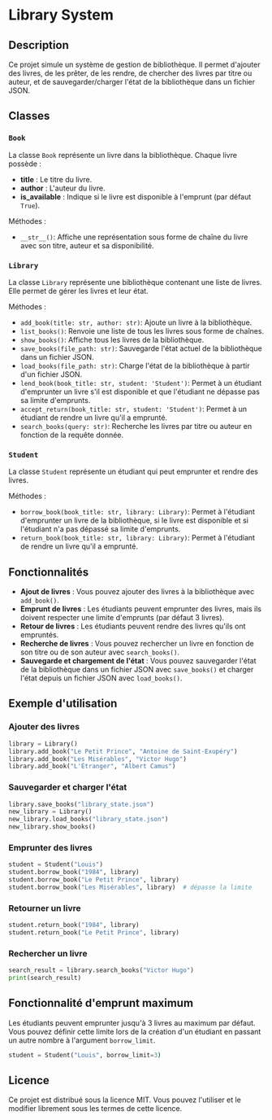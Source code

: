 
# Library System

## Description
Ce projet simule un système de gestion de bibliothèque. Il permet d'ajouter des livres, de les prêter, de les rendre, de chercher des livres par titre ou auteur, et de sauvegarder/charger l'état de la bibliothèque dans un fichier JSON.

## Classes

### `Book`
La classe `Book` représente un livre dans la bibliothèque. Chaque livre possède :
- **title** : Le titre du livre.
- **author** : L'auteur du livre.
- **is_available** : Indique si le livre est disponible à l'emprunt (par défaut `True`).

Méthodes :
- `__str__()`: Affiche une représentation sous forme de chaîne du livre avec son titre, auteur et sa disponibilité.

### `Library`
La classe `Library` représente une bibliothèque contenant une liste de livres. Elle permet de gérer les livres et leur état.

Méthodes :
- `add_book(title: str, author: str)`: Ajoute un livre à la bibliothèque.
- `list_books()`: Renvoie une liste de tous les livres sous forme de chaînes.
- `show_books()`: Affiche tous les livres de la bibliothèque.
- `save_books(file_path: str)`: Sauvegarde l'état actuel de la bibliothèque dans un fichier JSON.
- `load_books(file_path: str)`: Charge l'état de la bibliothèque à partir d'un fichier JSON.
- `lend_book(book_title: str, student: 'Student')`: Permet à un étudiant d'emprunter un livre s'il est disponible et que l'étudiant ne dépasse pas sa limite d'emprunts.
- `accept_return(book_title: str, student: 'Student')`: Permet à un étudiant de rendre un livre qu'il a emprunté.
- `search_books(query: str)`: Recherche les livres par titre ou auteur en fonction de la requête donnée.

### `Student`
La classe `Student` représente un étudiant qui peut emprunter et rendre des livres.

Méthodes :
- `borrow_book(book_title: str, library: Library)`: Permet à l'étudiant d'emprunter un livre de la bibliothèque, si le livre est disponible et si l'étudiant n'a pas dépassé sa limite d'emprunts.
- `return_book(book_title: str, library: Library)`: Permet à l'étudiant de rendre un livre qu'il a emprunté.

## Fonctionnalités

- **Ajout de livres** : Vous pouvez ajouter des livres à la bibliothèque avec `add_book()`.
- **Emprunt de livres** : Les étudiants peuvent emprunter des livres, mais ils doivent respecter une limite d'emprunts (par défaut 3 livres).
- **Retour de livres** : Les étudiants peuvent rendre des livres qu'ils ont empruntés.
- **Recherche de livres** : Vous pouvez rechercher un livre en fonction de son titre ou de son auteur avec `search_books()`.
- **Sauvegarde et chargement de l'état** : Vous pouvez sauvegarder l'état de la bibliothèque dans un fichier JSON avec `save_books()` et charger l'état depuis un fichier JSON avec `load_books()`.
  
## Exemple d'utilisation

### Ajouter des livres
```python
library = Library()
library.add_book("Le Petit Prince", "Antoine de Saint-Exupéry")
library.add_book("Les Misérables", "Victor Hugo")
library.add_book("L'Étranger", "Albert Camus")
```

### Sauvegarder et charger l'état
```python
library.save_books("library_state.json")
new_library = Library()
new_library.load_books("library_state.json")
new_library.show_books()
```

### Emprunter des livres
```python
student = Student("Louis")
student.borrow_book("1984", library)
student.borrow_book("Le Petit Prince", library)
student.borrow_book("Les Misérables", library)  # dépasse la limite
```

### Retourner un livre
```python
student.return_book("1984", library)
student.return_book("Le Petit Prince", library)
```

### Rechercher un livre
```python
search_result = library.search_books("Victor Hugo")
print(search_result)
```

## Fonctionnalité d'emprunt maximum

Les étudiants peuvent emprunter jusqu'à 3 livres au maximum par défaut. Vous pouvez définir cette limite lors de la création d'un étudiant en passant un autre nombre à l'argument `borrow_limit`.

```python
student = Student("Louis", borrow_limit=3)
```

## Licence
Ce projet est distribué sous la licence MIT. Vous pouvez l'utiliser et le modifier librement sous les termes de cette licence.
